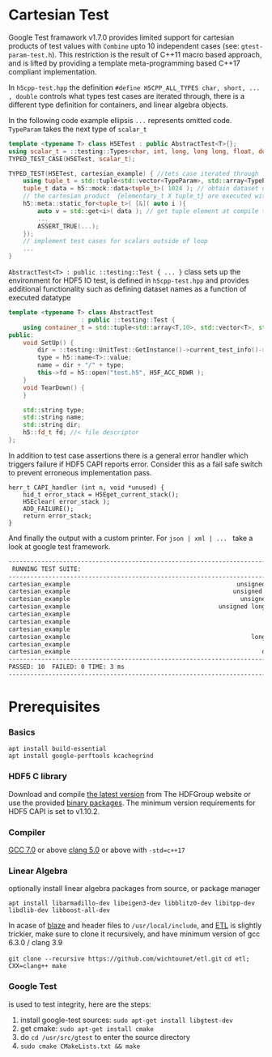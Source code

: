 # Cartesian Test
Google Test framawork v1.7.0 provides limited support for cartesian products of test values with `Combine` upto 10 independent cases (see: `gtest-param-test.h`). This restriction is the result of C++11 macro based approach, and is lifted by providing a template meta-programming based C++17 compliant implementation.

In `h5cpp-test.hpp` the definition  `#define H5CPP_ALL_TYPES char, short, ... , double` controls what types test cases are iterated through, there is a different type definition for containers, and linear algebra objects. 

In the following code example ellipsis `...` represents omitted code. `TypeParam` takes the next type of `scalar_t`
```cpp
template <typename T> class H5ETest : public AbstractTest<T>{};
using scalar_t = ::testing::Types<char, int, long, long long, float, double, ...>;
TYPED_TEST_CASE(H5ETest, scalar_t);

TYPED_TEST(H5ETest, cartesian_example) { //tets case iterated through `scalar_t`
	using tuple_t = std::tuple<std::vector<TypeParam>, std::array<TypeParam,3>>;
	tuple_t data = h5::mock::data<tuple_t>( 1024 ); // obtain dataset of tuple_t type
	// the cartesian product  {elementary_t X tuple_t} are executed within lambda
	h5::meta::static_for<tuple_t>( [&]( auto i ){
        auto v = std::get<i>( data ); // get tuple element at compile time
		...
		ASSERT_TRUE(...);
    });
	// implement test cases for scalars outside of loop
	...
}
```
`AbstractTest<T> : public ::testing::Test { ... }` class sets up the environment for HDF5 IO test, is defined in `h5cpp-test.hpp` and provides additional functionality such as defining dataset names as a function of executed datatype
```cpp
template <typename T> class AbstractTest
					: public ::testing::Test {
	using container_t = std::tuple<std::array<T,10>, std::vector<T>, std::deque<T>>;
public:
	void SetUp() {
		dir = ::testing::UnitTest::GetInstance()->current_test_info()->name();
		type = h5::name<T>::value;
		name = dir + "/" + type;
		this->fd = h5::open("test.h5", H5F_ACC_RDWR );
	}
	void TearDown() {
	}

	std::string type;
	std::string name;
	std::string dir;
	h5::fd_t fd; //< file descriptor
};
```

In addition to test case assertions there is a general error handler which triggers failure if HDF5 CAPI reports error. Consider this as a fail safe switch to prevent erroneous implementation pass.
```
herr_t CAPI_handler (int n, void *unused) {
	hid_t error_stack = H5Eget_current_stack();
	H5Eclear( error_stack );
	ADD_FAILURE();
	return error_stack;
}
```

And finally the output with a custom printer. For `json | xml | ... ` take a look at google test framework.
```bash
--------------------------------------------------------------------------------------
 RUNNING TEST SUITE:                                                           ./H5E 
--------------------------------------------------------------------------------------
cartesian_example                                              unsigned char [  OK  ]
cartesian_example                                             unsigned short [  OK  ]
cartesian_example                                               unsigned int [  OK  ]
cartesian_example                                         unsigned long long [  OK  ]
cartesian_example                                                       char [  OK  ]
cartesian_example                                                      short [  OK  ]
cartesian_example                                                        int [  OK  ]
cartesian_example                                                  long long [  OK  ]
cartesian_example                                                      float [  OK  ]
cartesian_example                                                     double [  OK  ]
-------------------------------------------------------------------------------------- 
PASSED: 10  FAILED: 0 TIME: 3 ms 
-------------------------------------------------------------------------------------
```

# Prerequisites 

### Basics
```shell
apt install build-essential
apt install google-perftools kcachegrind
```

### HDF5 C library
Download and compile [the latest version][207] from The HDFGroup website or use the provided [binary packages][206]. The minimum version requirements for HDF5 CAPI is set to v1.10.2.



### Compiler
[GCC 7.0][gcc] or above
[clang 5.0][clang] or above
with `-std=c++17`

### Linear Algebra
optionally install linear algebra packages from source, or package manager
```shell
apt install libarmadillo-dev libeigen3-dev libblitz0-dev libitpp-dev libdlib-dev libboost-all-dev 
```
In acase of [blaze][100] and  header files to `/usr/local/include`, and [ETL][101] is slightly trickier, make sure to clone it recursively, and have minimum version of gcc 6.3.0 / clang 3.9

`git clone --recursive https://github.com/wichtounet/etl.git`
`cd etl; CXX=clang++ make`

### Google Test
is used to test integrity, here are the steps:

1. install google-test sources: `sudo apt-get install libgtest-dev`
2. get cmake: `sudo apt-get install cmake`
3. do `cd /usr/src/gtest` to enter the source directory
4. `sudo cmake CMakeLists.txt && make`


[gcc]: https://gcc.gnu.org/projects/cxx-status.html#cxx14
[clang]: https://clang.llvm.org/cxx_status.html

[100]: https://bitbucket.org/blaze-lib/blaze/src/master/
[101]: https://github.com/wichtounet/etl
[206]: https://www.hdfgroup.org/downloads/hdf5/
[207]: https://www.hdfgroup.org/downloads/hdf5/source-code/

